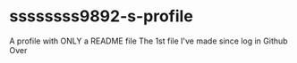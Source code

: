 # ssssssss9892-s-profile
A profile with ONLY a README file
The 1st file I've made since log in Github
Over
